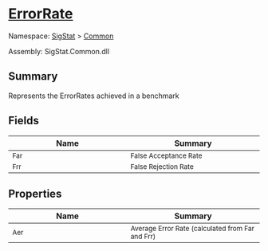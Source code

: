 # [ErrorRate](./ErrorRate.md)

Namespace: [SigStat]() > [Common](./README.md)

Assembly: SigStat.Common.dll

## Summary
Represents the ErrorRates achieved in a benchmark

## Fields

| Name<img width=450> | Summary<img width=450> | 
| --- | --- | 
| <sub>Far</sub>| <sub>False Acceptance Rate</sub>| <br>
| <sub>Frr</sub>| <sub>False Rejection Rate</sub>| <br>


## Properties

| Name<img width=450> | Summary<img width=450> | 
| --- | --- | 
| <sub>Aer</sub>| <sub>Average Error Rate (calculated from Far and Frr)</sub>| <br>


